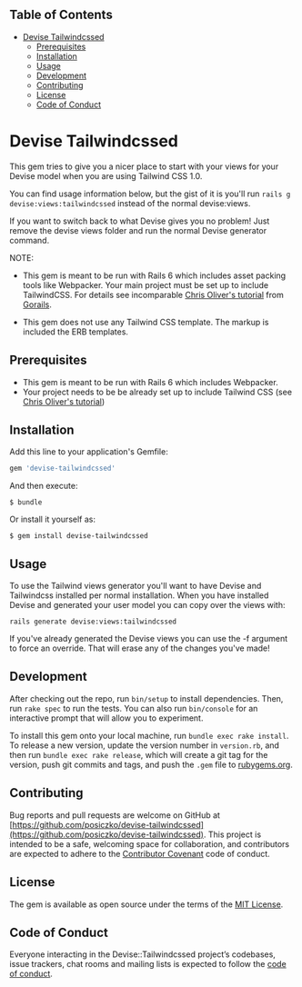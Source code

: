 <!-- Tocer[start]: Auto-generated, don't remove. -->

## Table of Contents

- [Devise Tailwindcssed](#devise-tailwindcssed)
  - [Prerequisites](#prerequisites)
  - [Installation](#installation)
  - [Usage](#usage)
  - [Development](#development)
  - [Contributing](#contributing)
  - [License](#license)
  - [Code of Conduct](#code-of-conduct)

<!-- Tocer[finish]: Auto-generated, don't remove. -->

# Devise Tailwindcssed

This gem tries to give you a nicer place to start with your views for your Devise model 
when you are using Tailwind CSS 1.0.

You can find usage information below, but the gist of it is you'll run 
`rails g devise:views:tailwindcssed` instead of the normal devise:views.

If you want to switch back to what Devise gives you no problem! Just remove 
the devise views folder and run the normal Devise generator command.

NOTE: 

* This gem is meant to be run with Rails 6 which includes asset packing tools like Webpacker. Your main project must be 
set up to include TailwindCSS. For details see incomparable [Chris Oliver's tutorial](https://gorails.com/episodes/tailwindcss-1-0-with-rails-6) from [Gorails](https://gorails.com). 

* This gem does not use any Tailwind CSS template. The markup is included the ERB templates.

## Prerequisites

* This gem is meant to be run with Rails 6 which includes Webpacker. 
* Your project needs to be be already set up to include Tailwind CSS (see [Chris Oliver's tutorial](https://gorails.com/episodes/tailwindcss-1-0-with-rails-6))

## Installation

Add this line to your application's Gemfile:

```ruby
gem 'devise-tailwindcssed'
```

And then execute:

    $ bundle

Or install it yourself as:

    $ gem install devise-tailwindcssed

## Usage

To use the Tailwind views generator you'll want to have Devise and Tailwindcss installed 
per normal installation. When you have installed Devise and generated your user model you 
can copy over the views with:

    rails generate devise:views:tailwindcssed

If you've already generated the Devise views you can use the -f argument to force an override.
That will erase any of the changes you've made!

## Development

After checking out the repo, run `bin/setup` to install dependencies. Then, run `rake spec` to run 
the tests. You can also run `bin/console` for an interactive prompt that will allow you to experiment.

To install this gem onto your local machine, run `bundle exec rake install`. To release 
a new version, update the version number in `version.rb`, and then run `bundle exec rake release`, 
which will create a git tag for the version, push git commits and tags, and push the `.gem` 
file to [rubygems.org](https://rubygems.org).

## Contributing

Bug reports and pull requests are welcome on GitHub at 
[https://github.com/posiczko/devise-tailwindcssed](https://github.com/posiczko/devise-tailwindcssed). 
This project is intended to be a safe, welcoming space for collaboration, and contributors 
are expected to adhere to the [Contributor Covenant](http://contributor-covenant.org) code of conduct.

## License

The gem is available as open source under the terms of the [MIT License](https://opensource.org/licenses/MIT).

## Code of Conduct

Everyone interacting in the Devise::Tailwindcssed project’s codebases, issue trackers, 
chat rooms and mailing lists is expected to follow 
the [code of conduct](https://github.com/posiczko/devise-tailwindcssed/blob/master/CODE_OF_CONDUCT.md).
